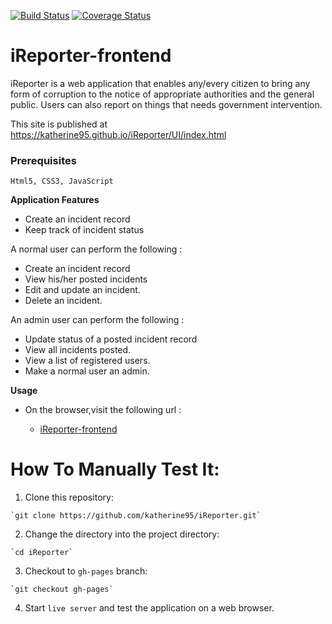 [![Build Status](https://travis-ci.org/katherine95/iReporter.svg?branch=gh-pages)](https://travis-ci.org/katherine95/iReporter)
[![Coverage Status](https://coveralls.io/repos/github/katherine95/iReporter/badge.svg?branch=chore-fix-badges-162343719)](https://coveralls.io/github/katherine95/iReporter?branch=chore-fix-badges-162343719)
# iReporter-frontend
iReporter is a web application that enables any/every citizen to bring any form of corruption to the notice of appropriate authorities and the general public. Users can also report on things that needs government intervention.

This site is published at https://katherine95.github.io/iReporter/UI/index.html

### Prerequisites

```
Html5, CSS3, JavaScript 
```

**Application Features**

* Create an incident record
* Keep track of incident status


A normal user can perform the following :

* Create an incident record
* View his/her posted incidents
* Edit and update an incident. 
* Delete an incident.

An admin user can perform the following :

* Update status of a posted incident record
* View all incidents posted.
* View a list of registered users. 
* Make a normal user an admin.

**Usage**

* On the browser,visit the following url :
    
     * [iReporter-frontend](https://katherine95.github.io/iReporter/UI/index.html)


# How To Manually Test It:

  1. Clone this repository:
  
    `git clone https://github.com/katherine95/iReporter.git`
   
  2. Change the directory into the project directory:
   
    `cd iReporter`
    
  3. Checkout to `gh-pages` branch:
  
    `git checkout gh-pages`
     
  4. Start `live server` and test the application on a web browser.
 
